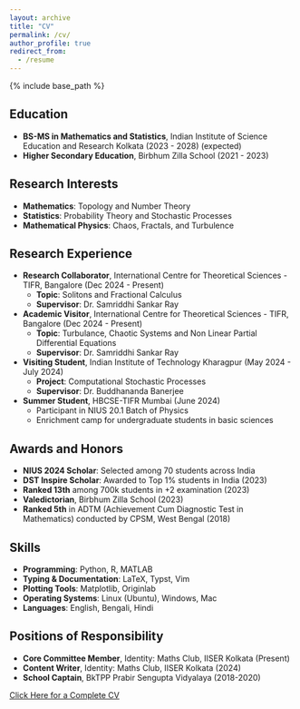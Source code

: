 ```yaml
---
layout: archive
title: "CV"
permalink: /cv/
author_profile: true
redirect_from:
  - /resume
---
```


{% include base_path %}

## Education

* **BS-MS in Mathematics and Statistics**, Indian Institute of Science Education and Research Kolkata (2023 - 2028) (expected)
* **Higher Secondary Education**, Birbhum Zilla School (2021 - 2023)

## Research Interests

* **Mathematics**: Topology and Number Theory
* **Statistics**: Probability Theory and Stochastic Processes
* **Mathematical Physics**: Chaos, Fractals, and Turbulence

## Research Experience
* **Research Collaborator**, International Centre for Theoretical Sciences - TIFR, Bangalore (Dec 2024 - Present)
  * **Topic**: Solitons and Fractional Calculus
  * **Supervisor**: Dr. Samriddhi Sankar Ray
* **Academic Visitor**, International Centre for Theoretical Sciences - TIFR, Bangalore (Dec 2024 - Present)
  * **Topic**: Turbulance, Chaotic Systems and Non Linear Partial Differential Equations
  * **Supervisor**: Dr. Samriddhi Sankar Ray
* **Visiting Student**, Indian Institute of Technology Kharagpur (May 2024 - July 2024)
  * **Project**: Computational Stochastic Processes
  * **Supervisor**: Dr. Buddhananda Banerjee  
* **Summer Student**, HBCSE-TIFR Mumbai (June 2024)
  * Participant in NIUS 20.1 Batch of Physics
  * Enrichment camp for undergraduate students in basic sciences

## Awards and Honors

* **NIUS 2024 Scholar**: Selected among 70 students across India
* **DST Inspire Scholar**: Awarded to Top 1% students in India (2023)
* **Ranked 13th** among 700k students in +2 examination (2023)
* **Valedictorian**, Birbhum Zilla School (2023)
* **Ranked 5th** in ADTM (Achievement Cum Diagnostic Test in Mathematics) conducted by CPSM, West Bengal (2018)

## Skills

* **Programming**: Python, R, MATLAB
* **Typing & Documentation**: LaTeX, Typst, Vim
* **Plotting Tools**: Matplotlib, Originlab
* **Operating Systems**: Linux (Ubuntu), Windows, Mac
* **Languages**: English, Bengali, Hindi

## Positions of Responsibility

* **Core Committee Member**, Identity: Maths Club, IISER Kolkata (Present)
* **Content Writer**, Identity: Maths Club, IISER Kolkata (2024)
* **School Captain**, BkTPP Prabir Sengupta Vidyalaya (2018-2020)



[Click Here for a Complete CV](Bik_CV.pdf)
